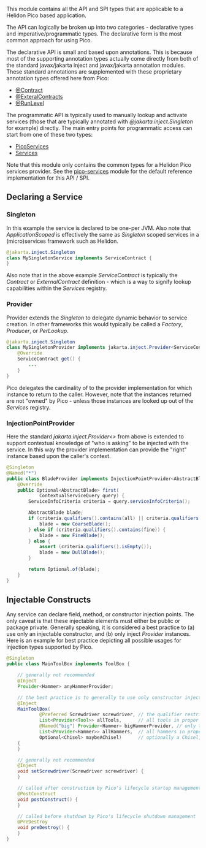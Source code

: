 This module contains all the API and SPI types that are applicable to a Helidon Pico based application.

The API can logically be broken up into two categories - declarative types and imperative/programmatic types. The declarative form is the most common approach for using Pico.

The declarative API is small and based upon annotations. This is because most of the supporting annotation types actually come directly from both of the standard javax/jakarta inject and javax/jakarta annotation modules. These standard annotations are supplemented with these proprietary annotation types offered here from Pico:

* [@Contract](src/main/java/io/helidon/pico/Contract.java)
* [@ExteralContracts](src/main/java/io/helidon/pico/ExternalContracts.java)
* [@RunLevel](src/main/java/io/helidon/pico/RunLevel.java)

The programmatic API is typically used to manually lookup and activate services (those that are typically annotated with <i>@jakarta.inject.Singleton</i> for example) directly. The main entry points for programmatic access can start from one of these two types:

* [PicoServices](src/main/java/io/helidon/pico/PicoServices.java)
* [Services](src/main/java/io/helidon/pico/Services.java)

Note that this module only contains the common types for a Helidon Pico services provider. See the [pico-services](../services) module for the default reference implementation for this API / SPI.

## Declaring a Service

### Singleton
In this example the service is declared to be one-per JVM. Also note that <i>ApplicationScoped</i> is effectively the same as <i>Singleton</i> scoped services in a (micro)services framework such as Helidon.

```java
@jakarta.inject.Singleton
class MySingletonService implements ServiceContract {
}

```

Also note that in the above example <i>ServiceContract</i> is typically the <i>Contract</i> or <i>ExternalContract</i> definition - which is a way to signify lookup capabilities within the <i>Services</i> registry.

### Provider
Provider extends the <i>Singleton</i> to delegate dynamic behavior to service creation. In other frameworks this would typically be called a <i>Factory</i>, <i>Producer</i>, or <i>PerLookup</i>.

```java
@jakarta.inject.Singleton
class MySingletonProvider implements jakarta.inject.Provider<ServiceContract> {
    @Override
    ServiceContract get() {
        ...
    }
}
```

Pico delegates the cardinality of to the provider implementation for which instance to return to the caller. However, note that the instances returned are not "owned" by Pico - unless those instances are looked up out of the <i>Services</i> registry.

### InjectionPointProvider
Here the standard <i>jakarta.inject.Provider<></i> from above is extended to support contextual knowledge of "who is asking" to be injected with the service. In this way the provider implementation can provide the "right" instance based upon the caller's context.

```java
@Singleton
@Named("*")
public class BladeProvider implements InjectionPointProvider<AbstractBlade> {
    @Override
    public Optional<AbstractBlade> first(
            ContextualServiceQuery query) {
        ServiceInfoCriteria criteria = query.serviceInfoCriteria();

        AbstractBlade blade;
        if (criteria.qualifiers().contains(all) || criteria.qualifiers().contains(coarse)) {
            blade = new CoarseBlade();
        } else if (criteria.qualifiers().contains(fine)) {
            blade = new FineBlade();
        } else {
            assert (criteria.qualifiers().isEmpty());
            blade = new DullBlade();
        }

        return Optional.of(blade);
    }
}
```

## Injectable Constructs
Any service can declare field, method, or constructor injection points. The only caveat is that these injectable elements must either be public or package private. Generally speaking, it is considered a best practice to (a) use only an injectable constructor, and (b) only inject <i>Provider</i> instances. Here is an example for best practice depicting all possible usages for injection types supported by Pico.

```java
@Singleton
public class MainToolBox implements ToolBox {

    // generally not recommended
    @Inject
    Provider<Hammer> anyHammerProvider;

    // the best practice is to generally to use only constructor injection with Provider-wrapped types
    @Inject
    MainToolBox(
            @Preferred Screwdriver screwdriver, // the qualifier restricts to the "preferred" screwdriver
            List<Provider<Tool>> allTools,      // all tools in proper weighted/ranked order
            @Named("big") Provider<Hammer> bigHammerProvider, // only the hammer provider qualified with name "big"
            List<Provider<Hammer>> allHammers,  // all hammers in proper weighted/ranked order
            Optional<Chisel> maybeAChisel)      // optionally a Chisel, activated
    {
    }

    // generally not recommended
    @Inject
    void setScrewdriver(Screwdriver screwdriver) {
    }

    // called after construction by Pico's lifecycle startup management
    @PostConstruct
    void postConstruct() {
    }

    // called before shutdown by Pico's lifecycle shutdown management
    @PreDestroy
    void preDestroy() {
    }
}

```
